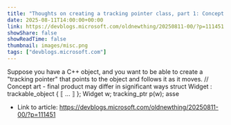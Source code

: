 ```yaml
---
title: "Thoughts on creating a tracking pointer class, part 1: Concept art"
date: 2025-08-11T14:00:00+00:00
link: https://devblogs.microsoft.com/oldnewthing/20250811-00/?p=111451
showShare: false
showReadTime: false
thumbnail: images/misc.png
tags: ["devblogs.microsoft.com"]
---
```

Suppose you have a C++ object, and you want to be able to create a "tracking pointer" that points to the object and follows it as it moves. // Concept art - final product may differ in significant ways struct Widget : trackable_object<Widget> { ⟦ ... ⟧ }; Widget w; tracking_ptr<Widget> p(w); asse

- Link to article: https://devblogs.microsoft.com/oldnewthing/20250811-00/?p=111451